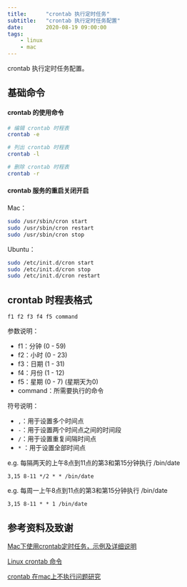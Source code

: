 ```yaml
---
title:      "crontab 执行定时任务"
subtitle:   "crontab 执行定时任务配置"
date:       2020-08-19 09:00:00
tags:
    - linux
    - mac
---
```




crontab 执行定时任务配置。



## 基础命令

#### crontab 的使用命令

```bash
# 编辑 crontab 时程表
crontab -e

# 列出 crontab 时程表
crontab -l

# 删除 crontab 时程表
crontab -r
```



#### crontab 服务的重启关闭开启

Mac：

```bash
sudo /usr/sbin/cron start
sudo /usr/sbin/cron restart
sudo /usr/sbin/cron stop
```

Ubuntu：

```bash
sudo /etc/init.d/cron start
sudo /etc/init.d/cron stop
sudo /etc/init.d/cron restart
```



## crontab 时程表格式

```
f1 f2 f3 f4 f5 command
```

参数说明：

- f1：分钟 (0 - 59)
- f2：小时 (0 - 23)
- f3：日期 (1 - 31)
- f4：月份 (1 - 12) 
- f5：星期 (0 - 7) (星期天为0)
- command：所需要执行的命令



符号说明：

- `,`：用于设置多个时间点
- `-`：用于设置两个时间点之间的时间段
- `/`：用于设置重复间隔时间点
- `*` ：用于设置全部时间点



e.g. 每隔两天的上午8点到11点的第3和第15分钟执行 /bin/date

```
3,15 8-11 */2 * * /bin/date
```

e.g. 每周一上午8点到11点的第3和第15分钟执行 /bin/date

```
3,15 8-11 * * 1 /bin/date
```



## 参考资料及致谢

[Mac下使用crontab定时任务，示例及详细说明](https://www.jianshu.com/p/7ecf40421cf2)

[Linux crontab 命令](https://www.runoob.com/linux/linux-comm-crontab.html)

[crontab 在mac上不执行问题研究](https://segmentfault.com/a/1190000017493725)
